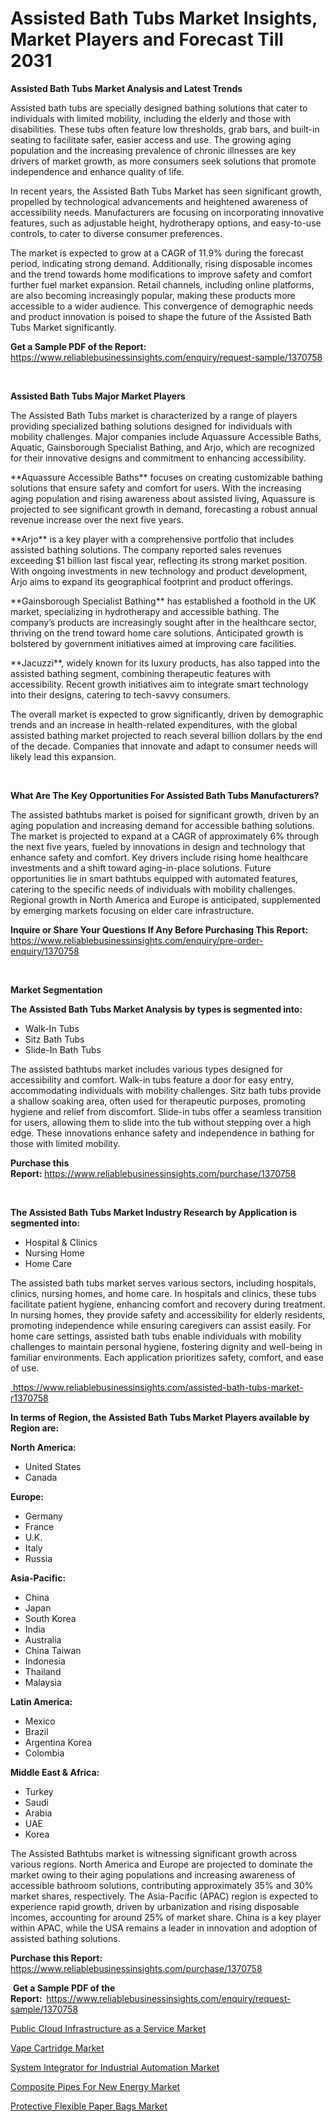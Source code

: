 <p><h1>Assisted Bath Tubs Market Insights, Market Players and Forecast Till 2031</h1></p><p><strong>Assisted Bath Tubs Market Analysis and Latest Trends</strong></p>
<p><p>Assisted bath tubs are specially designed bathing solutions that cater to individuals with limited mobility, including the elderly and those with disabilities. These tubs often feature low thresholds, grab bars, and built-in seating to facilitate safer, easier access and use. The growing aging population and the increasing prevalence of chronic illnesses are key drivers of market growth, as more consumers seek solutions that promote independence and enhance quality of life.</p><p>In recent years, the Assisted Bath Tubs Market has seen significant growth, propelled by technological advancements and heightened awareness of accessibility needs. Manufacturers are focusing on incorporating innovative features, such as adjustable height, hydrotherapy options, and easy-to-use controls, to cater to diverse consumer preferences. </p><p>The market is expected to grow at a CAGR of 11.9% during the forecast period, indicating strong demand. Additionally, rising disposable incomes and the trend towards home modifications to improve safety and comfort further fuel market expansion. Retail channels, including online platforms, are also becoming increasingly popular, making these products more accessible to a wider audience. This convergence of demographic needs and product innovation is poised to shape the future of the Assisted Bath Tubs Market significantly.</p></p>
<p><strong>Get a Sample PDF of the Report:&nbsp;</strong> <a href="https://www.reliablebusinessinsights.com/enquiry/request-sample/1370758?utm_campaign=1091&utm_medium=2&utm_source=Github&utm_content=ia&utm_term=06122024&utm_id=assisted-bath-tubs">https://www.reliablebusinessinsights.com/enquiry/request-sample/1370758</a></p>
<p>&nbsp;</p>
<p><strong>Assisted Bath Tubs Major Market Players</strong></p>
<p><p>The Assisted Bath Tubs market is characterized by a range of players providing specialized bathing solutions designed for individuals with mobility challenges. Major companies include Aquassure Accessible Baths, Aquatic, Gainsborough Specialist Bathing, and Arjo, which are recognized for their innovative designs and commitment to enhancing accessibility.</p><p>**Aquassure Accessible Baths** focuses on creating customizable bathing solutions that ensure safety and comfort for users. With the increasing aging population and rising awareness about assisted living, Aquassure is projected to see significant growth in demand, forecasting a robust annual revenue increase over the next five years.</p><p>**Arjo** is a key player with a comprehensive portfolio that includes assisted bathing solutions. The company reported sales revenues exceeding $1 billion last fiscal year, reflecting its strong market position. With ongoing investments in new technology and product development, Arjo aims to expand its geographical footprint and product offerings.</p><p>**Gainsborough Specialist Bathing** has established a foothold in the UK market, specializing in hydrotherapy and accessible bathing. The company’s products are increasingly sought after in the healthcare sector, thriving on the trend toward home care solutions. Anticipated growth is bolstered by government initiatives aimed at improving care facilities.</p><p>**Jacuzzi**, widely known for its luxury products, has also tapped into the assisted bathing segment, combining therapeutic features with accessibility. Recent growth initiatives aim to integrate smart technology into their designs, catering to tech-savvy consumers.</p><p>The overall market is expected to grow significantly, driven by demographic trends and an increase in health-related expenditures, with the global assisted bathing market projected to reach several billion dollars by the end of the decade. Companies that innovate and adapt to consumer needs will likely lead this expansion.</p></p>
<p>&nbsp;</p>
<p><strong>What Are The Key Opportunities For Assisted Bath Tubs Manufacturers?</strong></p>
<p><p>The assisted bathtubs market is poised for significant growth, driven by an aging population and increasing demand for accessible bathing solutions. The market is projected to expand at a CAGR of approximately 6% through the next five years, fueled by innovations in design and technology that enhance safety and comfort. Key drivers include rising home healthcare investments and a shift toward aging-in-place solutions. Future opportunities lie in smart bathtubs equipped with automated features, catering to the specific needs of individuals with mobility challenges. Regional growth in North America and Europe is anticipated, supplemented by emerging markets focusing on elder care infrastructure.</p></p>
<p><strong>Inquire or Share Your Questions If Any Before Purchasing This Report:</strong> <a href="https://www.reliablebusinessinsights.com/enquiry/pre-order-enquiry/1370758?utm_campaign=1091&utm_medium=2&utm_source=Github&utm_content=ia&utm_term=06122024&utm_id=assisted-bath-tubs">https://www.reliablebusinessinsights.com/enquiry/pre-order-enquiry/1370758</a></p>
<p>&nbsp;</p>
<p><strong>Market Segmentation</strong></p>
<p><strong>The Assisted Bath Tubs Market Analysis by types is segmented into:</strong></p>
<p><ul><li>Walk-In Tubs</li><li>Sitz Bath Tubs</li><li>Slide-In Bath Tubs</li></ul></p>
<p><p>The assisted bathtubs market includes various types designed for accessibility and comfort. Walk-in tubs feature a door for easy entry, accommodating individuals with mobility challenges. Sitz bath tubs provide a shallow soaking area, often used for therapeutic purposes, promoting hygiene and relief from discomfort. Slide-in tubs offer a seamless transition for users, allowing them to slide into the tub without stepping over a high edge. These innovations enhance safety and independence in bathing for those with limited mobility.</p></p>
<p><strong>Purchase this Report:&nbsp;</strong><a href="https://www.reliablebusinessinsights.com/purchase/1370758?utm_campaign=1091&utm_medium=2&utm_source=Github&utm_content=ia&utm_term=06122024&utm_id=assisted-bath-tubs">https://www.reliablebusinessinsights.com/purchase/1370758</a></p>
<p>&nbsp;</p>
<p><strong>The Assisted Bath Tubs Market Industry Research by Application is segmented into:</strong></p>
<p><ul><li>Hospital & Clinics</li><li>Nursing Home</li><li>Home Care</li></ul></p>
<p><p>The assisted bath tubs market serves various sectors, including hospitals, clinics, nursing homes, and home care. In hospitals and clinics, these tubs facilitate patient hygiene, enhancing comfort and recovery during treatment. In nursing homes, they provide safety and accessibility for elderly residents, promoting independence while ensuring caregivers can assist easily. For home care settings, assisted bath tubs enable individuals with mobility challenges to maintain personal hygiene, fostering dignity and well-being in familiar environments. Each application prioritizes safety, comfort, and ease of use.</p></p>
<p><a href="https://www.reliablebusinessinsights.com/assisted-bath-tubs-market-r1370758?utm_campaign=1091&utm_medium=2&utm_source=Github&utm_content=ia&utm_term=06122024&utm_id=assisted-bath-tubs">&nbsp;https://www.reliablebusinessinsights.com/assisted-bath-tubs-market-r1370758</a></p>
<p><strong>In terms of Region, the Assisted Bath Tubs Market Players available by Region are:</strong></p>
<p>
    <p> <strong> North America: </strong>
        <ul>
            <li>United States</li>
            <li>Canada</li>
        </ul>
        </p> 
    <p> <strong> Europe: </strong>
        <ul>
            <li>Germany</li>
            <li>France</li>
            <li>U.K.</li>
            <li>Italy</li>
            <li>Russia</li>
        </ul>
        </p> 
    <p> <strong> Asia-Pacific: </strong>
        <ul>
            <li>China</li>
            <li>Japan</li>
            <li>South Korea</li>
            <li>India</li>
            <li>Australia</li>
            <li>China Taiwan</li>
            <li>Indonesia</li>
            <li>Thailand</li>
            <li>Malaysia</li>
        </ul>
        </p> 
    <p> <strong> Latin America: </strong>
        <ul>
            <li>Mexico</li>
            <li>Brazil</li>
            <li>Argentina Korea</li>
            <li>Colombia</li>
        </ul>
        </p> 
    <p> <strong> Middle East & Africa: </strong>
        <ul>
            <li>Turkey</li>
            <li>Saudi</li>
            <li>Arabia</li>
            <li>UAE</li>
            <li>Korea</li>
        </ul>
    </p>
    </p>
<p><p>The Assisted Bathtubs market is witnessing significant growth across various regions. North America and Europe are projected to dominate the market owing to their aging populations and increasing awareness of accessible bathroom solutions, contributing approximately 35% and 30% market shares, respectively. The Asia-Pacific (APAC) region is expected to experience rapid growth, driven by urbanization and rising disposable incomes, accounting for around 25% of market share. China is a key player within APAC, while the USA remains a leader in innovation and adoption of assisted bathing solutions.</p></p>
<p><strong>Purchase this Report: </strong><a href="https://www.reliablebusinessinsights.com/purchase/1370758?utm_campaign=1091&utm_medium=2&utm_source=Github&utm_content=ia&utm_term=06122024&utm_id=assisted-bath-tubs">https://www.reliablebusinessinsights.com/purchase/1370758</a></p>
<p>&nbsp;<strong>Get a Sample PDF of the Report:&nbsp;&nbsp;</strong><a href="https://www.reliablebusinessinsights.com/enquiry/request-sample/1370758?utm_campaign=1091&utm_medium=2&utm_source=Github&utm_content=ia&utm_term=06122024&utm_id=assisted-bath-tubs">https://www.reliablebusinessinsights.com/enquiry/request-sample/1370758</a></p>
<p><strong></strong></p>
<p><p><a href="https://www.linkedin.com/pulse/the-hashub-gdiff?utm_campaign=1091&utm_medium=2&utm_source=Github&utm_content=ia&utm_term=06122024&utm_id=assisted-bath-tubs">Public Cloud Infrastructure as a Service Market</a></p><p><a href="https://github.com/seanmcma708/Market-Research-Report-List-1/blob/main/vape-cartridge-market.md?utm_campaign=1091&utm_medium=2&utm_source=Github&utm_content=ia&utm_term=06122024&utm_id=assisted-bath-tubs">Vape Cartridge Market</a></p><p><a href="https://www.linkedin.com/pulse/the-hashub-gdiff?utm_campaign=1091&utm_medium=2&utm_source=Github&utm_content=ia&utm_term=06122024&utm_id=assisted-bath-tubs">System Integrator for Industrial Automation Market</a></p><p><a href="https://issuu.com/reportprime-2/docs/composite-pipes-for-new-energy-market-size-2030.pp?utm_campaign=1091&utm_medium=2&utm_source=Github&utm_content=ia&utm_term=06122024&utm_id=assisted-bath-tubs">Composite Pipes For New Energy Market</a></p><p><a href="https://issuu.com/reportprime-2/docs/protective-flexible-paper-bags-market-size-2030.pp?utm_campaign=1091&utm_medium=2&utm_source=Github&utm_content=ia&utm_term=06122024&utm_id=assisted-bath-tubs">Protective Flexible Paper Bags Market</a></p></p>